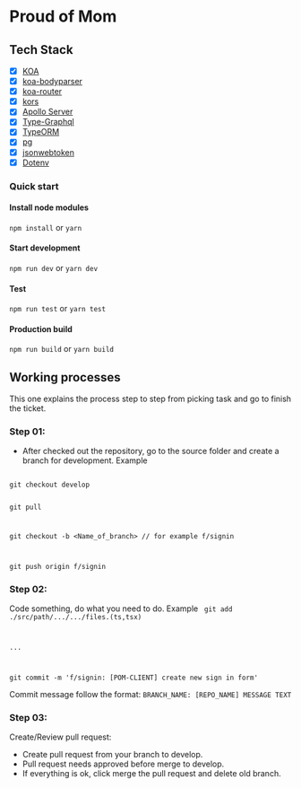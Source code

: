 # Proud of Mom

## Tech Stack

- [x] [KOA](https://github.com/koajs/koa)
- [x] [koa-bodyparser](https://github.com/koajs/bodyparser)
- [x] [koa-router](https://github.com/ZijianHe/koa-router)
- [x] [kors](https://github.com/koajs/cors)
- [x] [Apollo Server](https://github.com/apollographql/apollo-server/tree/main/packages/apollo-server-koa)
- [x] [Type-Graphql](https://github.com/MichalLytek/type-graphql)
- [x] [TypeORM](https://github.com/typeorm/typeorm)
- [x] [pg](https://github.com/brianc/node-postgres/tree/master/packages/pg)
- [x] [jsonwebtoken](https://github.com/auth0/node-jsonwebtoken)
- [x] [Dotenv](https://github.com/motdotla/dotenv)

### Quick start 

#### Install node modules

`npm install` or `yarn`

#### Start development

`npm run dev` or `yarn dev`

#### Test

`npm run test` or `yarn test`

#### Production build

`npm run build` or `yarn build`

## Working processes

This one explains the process step to step from picking task and go to finish the ticket.

### Step 01:
- After checked out the repository, go to the source folder and create a branch for development.
Example
<code>
git checkout develop

git pull

git checkout -b <Name_of_branch> // for example f/signin

git push origin f/signin
</code>

### Step 02:

Code something, do what you need to do.
Example
<code>
git add ./src/path/.../.../files.(ts,tsx)

...

git commit -m 'f/signin: [POM-CLIENT] create new sign in form'
</code>

Commit message follow the format: `BRANCH_NAME: [REPO_NAME] MESSAGE TEXT` 

### Step 03:

Create/Review pull request:
- Create pull request from your branch to develop.
- Pull request needs approved before merge to develop.
- If everything is ok, click merge the pull request and delete old branch.